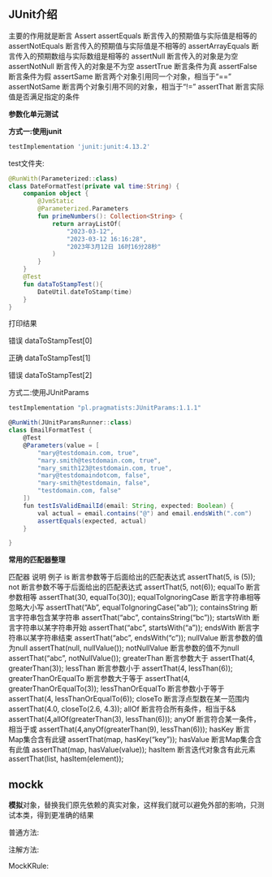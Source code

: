 ## JUnit介绍

主要的作用就是断言
Assert
assertEquals		   断言传入的预期值与实际值是相等的
assertNotEquals    断言传入的预期值与实际值是不相等的
assertArrayEquals 断言传入的预期数组与实际数组是相等的
assertNull               断言传入的对象是为空
assertNotNull        断言传入的对象是不为空
assertTrue             断言条件为真
assertFalse            断言条件为假
assertSame           断言两个对象引用同一个对象，相当于“==”
assertNotSame    断言两个对象引用不同的对象，相当于“!=”
assertThat             断言实际值是否满足指定的条件



**参数化单元测试**

**方式一:使用junit**

```groovy
testImplementation 'junit:junit:4.13.2'
```

test文件夹:

```kotlin
@RunWith(Parameterized::class)
class DateFormatTest(private val time:String) {
    companion object {
        @JvmStatic
        @Parameterized.Parameters
        fun primeNumbers(): Collection<String> {
            return arrayListOf(
                "2023-03-12",
                "2023-03-12 16:16:28",
                "2023年3月12日 16时16分28秒"
            )
        }
    }
    @Test
    fun dataToStampTest(){
        DateUtil.dateToStamp(time)
    }
}
```



打印结果

错误 dataToStampTest[0]

正确 dataToStampTest[1]

错误  dataToStampTest[2]

方式二:使用JUnitParams

```groovy
testImplementation "pl.pragmatists:JUnitParams:1.1.1"
```

```groovy
@RunWith(JUnitParamsRunner::class)
class EmailFormatTest {
    @Test
    @Parameters(value = [
        "mary@testdomain.com, true",
        "mary.smith@testdomain.com, true",
        "mary_smith123@testdomain.com, true",
        "mary@testdomaindotcom, false",
        "mary-smith@testdomain, false",
        "testdomain.com, false"
    ])
    fun testIsValidEmailId(email: String, expected: Boolean) {
        val actual = email.contains("@") and email.endsWith(".com")
        assertEquals(expected, actual)
    }

}
```



**常用的匹配器整理**

匹配器	说明	例子
is	断言参数等于后面给出的匹配表达式	assertThat(5, is (5));
not	断言参数不等于后面给出的匹配表达式	assertThat(5, not(6));
equalTo	断言参数相等	assertThat(30, equalTo(30));
equalToIgnoringCase	断言字符串相等忽略大小写	assertThat(“Ab”, equalToIgnoringCase(“ab”));
containsString	断言字符串包含某字符串	assertThat(“abc”, containsString(“bc”));
startsWith	断言字符串以某字符串开始	assertThat(“abc”, startsWith(“a”));
endsWith	断言字符串以某字符串结束	assertThat(“abc”, endsWith(“c”));
nullValue	断言参数的值为null	assertThat(null, nullValue());
notNullValue	断言参数的值不为null	assertThat(“abc”, notNullValue());
greaterThan	断言参数大于	assertThat(4, greaterThan(3));
lessThan	断言参数小于	assertThat(4, lessThan(6));
greaterThanOrEqualTo	断言参数大于等于	assertThat(4, greaterThanOrEqualTo(3));
lessThanOrEqualTo	断言参数小于等于	assertThat(4, lessThanOrEqualTo(6));
closeTo	断言浮点型数在某一范围内	assertThat(4.0, closeTo(2.6, 4.3));
allOf	断言符合所有条件，相当于&&	assertThat(4,allOf(greaterThan(3), lessThan(6)));
anyOf	断言符合某一条件，相当于或	assertThat(4,anyOf(greaterThan(9), lessThan(6)));
hasKey	断言Map集合含有此键	assertThat(map, hasKey(“key”));
hasValue	断言Map集合含有此值	assertThat(map, hasValue(value));
hasItem	断言迭代对象含有此元素	assertThat(list, hasItem(element));

## mockk

**模拟**对象，替换我们原先依赖的真实对象，这样我们就可以避免外部的影响，只测试本类，得到更准确的结果

普通方法:

注解方法:

MockKRule:



